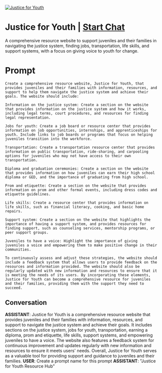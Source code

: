 
[![Justice for Youth](https://flow-prompt-covers.s3.us-west-1.amazonaws.com/icon/minimalist/mini_9.png)](https://gptcall.net/chat.html?data=%7B%22contact%22%3A%7B%22id%22%3A%22u1z1p5Q1dNRCZKioUB7e5%22%2C%22flow%22%3Atrue%7D%7D)
# Justice for Youth | [Start Chat](https://gptcall.net/chat.html?data=%7B%22contact%22%3A%7B%22id%22%3A%22u1z1p5Q1dNRCZKioUB7e5%22%2C%22flow%22%3Atrue%7D%7D)
A comprehensive resource website to support juveniles and their families in navigating the justice system, finding jobs, transportation, life skills, and support systems, with a focus on giving voice to youth for change.

# Prompt

```
Create a comprehensive resource website, Justice for Youth, that provides juveniles and their families with information, resources, and support to help them navigate the justice system and achieve their goals. The website should include:

Information on the justice system: Create a section on the website that provides information on the justice system and how it works, including legal terms, court procedures, and resources for finding legal representation.

Jobs for youth: Create a job board or resource center that provides information on job opportunities, internships, and apprenticeships for youth. Include links to job boards or programs that focus on helping juveniles transition into the workforce.

Transportation: Create a transportation resource center that provides information on public transportation, ride-sharing, and carpooling options for juveniles who may not have access to their own transportation.

Diploma and graduation ceremonies: Create a section on the website that provides information on how juveniles can earn their high school diploma or GED, and the importance of graduating from high school.

Prom and etiquette: Create a section on the website that provides information on prom and other formal events, including dress codes and etiquette guidelines.

Life skills: Create a resource center that provides information on life skills, such as financial literacy, cooking, and basic home repairs.

Support system: Create a section on the website that highlights the importance of having a support system, and provides resources for finding support, such as counseling services, mentorship programs, or peer support groups.

Juveniles to have a voice: Highlight the importance of giving juveniles a voice and empowering them to make positive change in their communities.

To continuously assess and adjust these strategies, the website should include a feedback system that allows users to provide feedback on the resources and information provided. The website should also be regularly updated with new information and resources to ensure that it is meeting the needs of its users. By incorporating these elements, Justice for Youth can become a comprehensive resource for juveniles and their families, providing them with the support they need to succeed.
```

## Conversation

**ASSISTANT**: Justice for Youth is a comprehensive resource website that provides juveniles and their families with information, resources, and support to navigate the justice system and achieve their goals. It includes sections on the justice system, jobs for youth, transportation, earning a diploma, prom and etiquette, life skills, support systems, and empowering juveniles to have a voice. The website also features a feedback system for continuous improvement and updates regularly with new information and resources to ensure it meets users' needs. Overall, Justice for Youth serves as a valuable tool for providing support and guidance to juveniles and their families.
**USER**: Create a prompt name for this prompt
**ASSISTANT**: "Justice for Youth Resource Hub"


